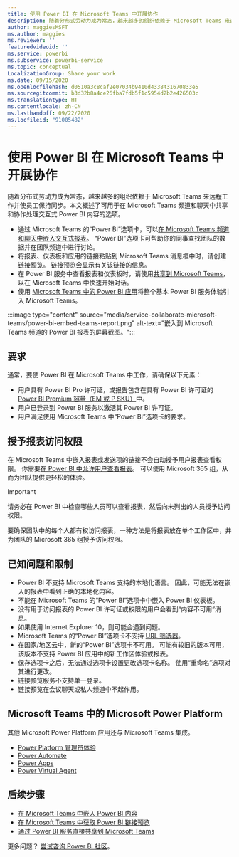 ```yaml
---
title: 使用 Power BI 在 Microsoft Teams 中开展协作
description: 随着分布式劳动力成为常态，越来越多的组织依赖于 Microsoft Teams 来远程工作并使员工保持同步。
author: maggiesMSFT
ms.author: maggies
ms.reviewer: ''
featuredvideoid: ''
ms.service: powerbi
ms.subservice: powerbi-service
ms.topic: conceptual
LocalizationGroup: Share your work
ms.date: 09/15/2020
ms.openlocfilehash: d0510a3c8caf2e07034b9410d4338431670833e5
ms.sourcegitcommit: b3d32b8a4ce26fba7fdb5f1c5954d2b2e426503c
ms.translationtype: HT
ms.contentlocale: zh-CN
ms.lasthandoff: 09/22/2020
ms.locfileid: "91005482"
---
```

# <a name="collaborate-in-microsoft-teams-with-power-bi"></a>使用 Power BI 在 Microsoft Teams 中开展协作

随着分布式劳动力成为常态，越来越多的组织依赖于 Microsoft Teams 来远程工作并使员工保持同步。本文概述了可用于在 Microsoft Teams 频道和聊天中共享和协作处理交互式 Power BI 内容的选项。 

- 通过 Microsoft Teams 的“Power BI”选项卡，可以[在 Microsoft Teams 频道和聊天中嵌入交互式报表](service-embed-report-microsoft-teams.md)。 “Power BI”选项卡可帮助你的同事查找团队的数据并在团队频道中进行讨论。 
- 将报表、仪表板和应用的链接粘贴到 Microsoft Teams 消息框中时，请创建[链接预览](service-teams-link-preview.md)。 链接预览会显示有关该链接的信息。 
- 在 Power BI 服务中查看报表和仪表板时，请使用[共享到 Microsoft Teams](service-share-report-teams.md)，以在 Microsoft Teams 中快速开始对话。
- 使用 [Microsoft Teams 中的 Power BI 应用](service-microsoft-teams-app.md)将整个基本 Power BI 服务体验引入 Microsoft Teams。
 
:::image type="content" source="media/service-collaborate-microsoft-teams/power-bi-embed-teams-report.png" alt-text="嵌入到 Microsoft Teams 频道的 Power BI 报表的屏幕截图。":::

## <a name="requirements"></a>要求

通常，要使 Power BI 在 Microsoft Teams 中工作，请确保以下元素：

- 用户具有 Power BI Pro 许可证，或报告包含在具有 Power BI 许可证的 [Power BI Premium 容量（EM 或 P SKU）](../admin/service-premium-what-is.md)中。
- 用户已登录到 Power BI 服务以激活其 Power BI 许可证。
- 用户满足使用 Microsoft Teams 中“Power BI”选项卡的要求。

## <a name="grant-access-to-reports"></a>授予报表访问权限

在 Microsoft Teams 中嵌入报表或发送项的链接不会自动授予用户报表查看权限。 你需要[在 Power BI 中允许用户查看报表](service-share-dashboards.md)。 可以使用 Microsoft 365 组，从而为团队提供更轻松的体验。

> [!IMPORTANT]
> 请务必在 Power BI 中检查哪些人员可以查看报表，然后向未列出的人员授予访问权限。

要确保团队中的每个人都有权访问报表，一种方法是将报表放在单个工作区中，并为团队的 Microsoft 365 组授予访问权限。

## <a name="known-issues-and-limitations"></a>已知问题和限制

- Power BI 不支持 Microsoft Teams 支持的本地化语言。 因此，可能无法在嵌入的报表中看到正确的本地化内容。
- 不能在 Microsoft Teams 的“Power BI”选项卡中嵌入 Power BI 仪表板。
- 没有用于访问报表的 Power BI 许可证或权限的用户会看到“内容不可用”消息。
- 如果使用 Internet Explorer 10，则可能会遇到问题。 <!--You can look at the [browsers support for Power BI](../consumer/end-user-browsers.md) and for [Microsoft 365](https://products.office.com/office-system-requirements#Browsers-section). -->
- Microsoft Teams 的“Power BI”选项卡不支持 [URL 筛选器](service-url-filters.md)。
- 在国家/地区云中，新的“Power BI”选项卡不可用。 可能有较旧的版本可用，该版本不支持 Power BI 应用中的新工作区体验或报表。
- 保存选项卡之后，无法通过选项卡设置更改选项卡名称。 使用“重命名”选项对其进行更改。
- 链接预览服务不支持单一登录。
- 链接预览在会议聊天或私人频道中不起作用。

## <a name="microsoft-power-platform-in-microsoft-teams"></a>Microsoft Teams 中的 Microsoft Power Platform

其他 Microsoft Power Platform 应用还与 Microsoft Teams 集成。

- [Power Platform 管理员体验](/power-platform/admin/about-teams-environment)
- [Power Automate](/power-automate/teams/overview)
- [Power Apps](/powerapps/teams/overview)
- [Power Virtual Agent](/power-virtual-agents/)

## <a name="next-steps"></a>后续步骤

- [在 Microsoft Teams 中嵌入 Power BI 内容](service-embed-report-microsoft-teams.md)
- [在 Microsoft Teams 中获取 Power BI 链接预览](service-teams-link-preview.md)
- [通过 Power BI 服务直接共享到 Microsoft Teams](service-share-report-teams.md)

更多问题？ [尝试咨询 Power BI 社区](https://community.powerbi.com/)。
